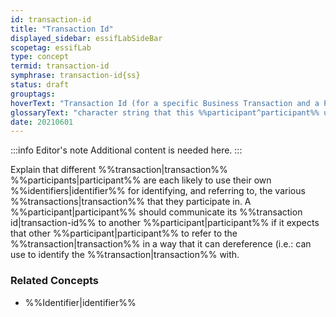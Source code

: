 ```yaml
---
id: transaction-id
title: "Transaction Id"
displayed_sidebar: essifLabSideBar
scopetag: essifLab
type: concept
termid: transaction-id
symphrase: transaction-id{ss}
status: draft
grouptags:
hoverText: "Transaction Id (for a specific Business Transaction and a Participant): character string that this Participant uses to identify, and refer to, that Business Transaction."
glossaryText: "character string that this %%participant^participant%% uses to identify, and refer to, that %%business transaction^transaction%%."
date: 20210601
---
```


:::info Editor's note
Additional content is needed here.
:::

Explain that different %%transaction|transaction%% %%participants|participant%% are each likely to use their own %%identifiers|identifier%% for identifying, and referring to, the various %%transactions|transaction%% that they participate in. A %%participant|participant%% should communicate its %%transaction id|transaction-id%% to another %%participant|participant%% if it expects that other %%participant|participant%% to refer to the %%transaction|transaction%% in a way that it can dereference (i.e.: can use to identify the %%transaction|transaction%% with.

### Related Concepts
- %%Identifier|identifier%%
